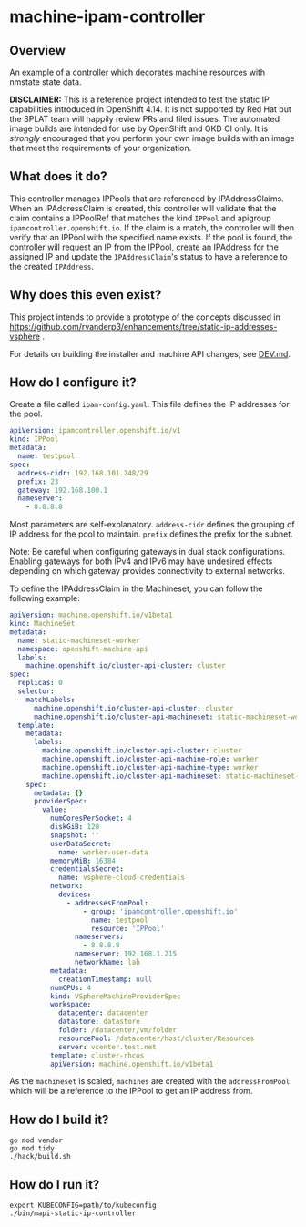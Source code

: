 # machine-ipam-controller

## Overview
An example of a controller which decorates machine resources with 
nmstate state data.  

__DISCLAIMER:__ This is a reference project intended to test the static IP capabilities introduced in OpenShift 4.14.  It is not supported by Red Hat but the SPLAT team will happily review PRs and filed issues.  The automated image builds are intended for use by OpenShift and OKD CI only.  It is _strongly_ encouraged that you perform your own image builds with an image that meet the requirements of your organization.

## What does it do?
This controller manages IPPools that are referenced by IPAddressClaims. 
When an IPAddressClaim is created, this controller will validate that the
claim contains a IPPoolRef that matches the kind `IPPool` and apigroup 
`ipamcontroller.openshift.io`.  If the claim is a match, the controller
will then verify that an IPPool with the specified name exists.  If the
pool is found, the controller will request an IP from the IPPool, create
an IPAddress for the assigned IP and update the `IPAddressClaim`'s status
to have a reference to the created `IPAddress`.

## Why does this even exist?
This project intends to provide a prototype of the concepts discussed in
https://github.com/rvanderp3/enhancements/tree/static-ip-addresses-vsphere .  

For details on building the installer and machine API changes, see [DEV.md](./DEV.md).

## How do I configure it?
Create a file called `ipam-config.yaml`.  This file defines the IP addresses for the
pool.

~~~yaml
apiVersion: ipamcontroller.openshift.io/v1
kind: IPPool
metadata:
  name: testpool
spec:
  address-cidr: 192.168.101.248/29
  prefix: 23
  gateway: 192.168.100.1
  nameserver:
    - 8.8.8.8
~~~

Most parameters are self-explanatory.  `address-cidr` defines the grouping of IP 
address for the pool to maintain.   `prefix` defines the prefix for the subnet.

Note: Be careful when configuring gateways in dual stack configurations.  Enabling 
gateways for both IPv4 and IPv6 may have undesired effects depending on which gateway
provides connectivity to external networks.

To define the IPAddressClaim in the Machineset, you can follow the following example:
~~~yaml
apiVersion: machine.openshift.io/v1beta1
kind: MachineSet
metadata:
  name: static-machineset-worker
  namespace: openshift-machine-api
  labels:
    machine.openshift.io/cluster-api-cluster: cluster
spec:
  replicas: 0
  selector:
    matchLabels:
      machine.openshift.io/cluster-api-cluster: cluster
      machine.openshift.io/cluster-api-machineset: static-machineset-worker
  template:
    metadata:
      labels:
        machine.openshift.io/cluster-api-cluster: cluster
        machine.openshift.io/cluster-api-machine-role: worker
        machine.openshift.io/cluster-api-machine-type: worker
        machine.openshift.io/cluster-api-machineset: static-machineset-worker
    spec:
      metadata: {}
      providerSpec:
        value:
          numCoresPerSocket: 4
          diskGiB: 120
          snapshot: ''
          userDataSecret:
            name: worker-user-data
          memoryMiB: 16384
          credentialsSecret:
            name: vsphere-cloud-credentials
          network:
            devices:
              - addressesFromPool:
                  - group: 'ipamcontroller.openshift.io'
                    name: testpool
                    resource: 'IPPool'
                nameservers:
                  - 8.8.8.8
                nameserver: 192.168.1.215
                networkName: lab
          metadata:
            creationTimestamp: null
          numCPUs: 4
          kind: VSphereMachineProviderSpec
          workspace:
            datacenter: datacenter
            datastore: datastore
            folder: /datacenter/vm/folder
            resourcePool: /datacenter/host/cluster/Resources
            server: vcenter.test.net
          template: cluster-rhcos
          apiVersion: machine.openshift.io/v1beta1
~~~

As the `machineset` is scaled, `machines` are created with the `addressFromPool` 
which will be a reference to the IPPool to get an IP address from.

## How do I build it?

~~~
go mod vendor
go mod tidy
./hack/build.sh
~~~

## How do I run it?

~~~
export KUBECONFIG=path/to/kubeconfig
./bin/mapi-static-ip-controller
~~~
